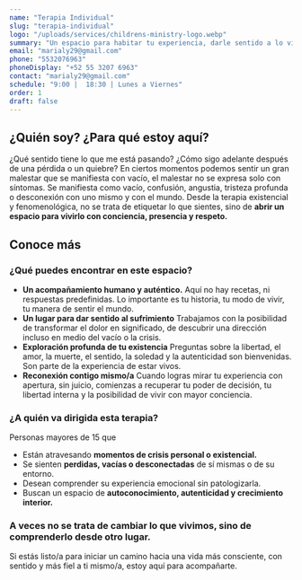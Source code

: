```yaml
---
name: "Terapia Individual"
slug: "terapia-individual"
logo: "/uploads/services/childrens-ministry-logo.webp"
summary: "Un espacio para habitar tu experiencia, darle sentido a lo vivido y reconectar contigo mismo."
email: "marialy29@gmail.com"
phone: "5532076963"
phoneDisplay: "+52 55 3207 6963"
contact: "marialy29@gmail.com"
schedule: "9:00 |  18:30 | Lunes a Viernes"
order: 1
draft: false
---
```


## ¿Quién soy? ¿Para qué estoy aquí?

¿Qué sentido tiene lo que me está pasando? ¿Cómo
sigo adelante después de una pérdida o un quiebre?
En ciertos momentos podemos sentir un gran malestar que se manifiesta con vacío, el malestar no se expresa solo con síntomas. Se manifiesta como
vacío, confusión, angustia, tristeza profunda o desconexión con uno mismo y con el mundo.
Desde la terapia existencial y fenomenológica, no se trata de etiquetar lo que sientes, sino
de **abrir un espacio para vivirlo con conciencia, presencia y respeto.**

## Conoce más

### ¿Qué puedes encontrar en este espacio?

- **Un acompañamiento humano y auténtico.**
  Aquí no hay recetas, ni respuestas predefinidas. Lo importante es tu historia, tu modo de
  vivir, tu manera de sentir el mundo.
- **Un lugar para dar sentido al sufrimiento**
  Trabajamos con la posibilidad de transformar el dolor en significado, de descubrir una
  dirección incluso en medio del vacío o la crisis.
- **Exploración profunda de tu existencia**
  Preguntas sobre la libertad, el amor, la muerte, el sentido, la soledad y la autenticidad son
  bienvenidas. Son parte de la experiencia de estar vivos.
- **Reconexión contigo mismo/a**
  Cuando logras mirar tu experiencia con apertura, sin juicio, comienzas a recuperar tu poder
  de decisión, tu libertad interna y la posibilidad de vivir con mayor conciencia.

### ¿A quién va dirigida esta terapia?

Personas mayores de 15 que

- Están atravesando **momentos de crisis personal o existencial.**
- Se sienten **perdidas, vacías o desconectadas** de sí mismas o de su entorno.
- Desean comprender su experiencia emocional sin patologizarla.
- Buscan un espacio de **autoconocimiento, autenticidad y crecimiento interior.**

### A veces no se trata de cambiar lo que vivimos, sino de comprenderlo desde otro lugar.

Si estás listo/a para iniciar un camino hacia una vida más consciente, con sentido y más fiel a ti mismo/a, estoy aquí para acompañarte.
